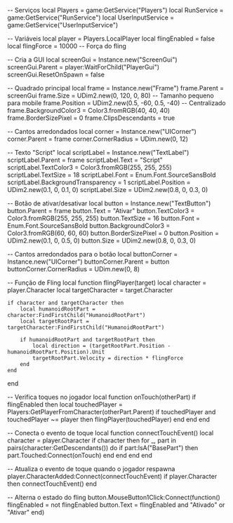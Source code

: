 -- Serviços
local Players = game:GetService("Players")
local RunService = game:GetService("RunService")
local UserInputService = game:GetService("UserInputService")

-- Variáveis
local player = Players.LocalPlayer
local flingEnabled = false
local flingForce = 10000 -- Força do fling

-- Cria a GUI
local screenGui = Instance.new("ScreenGui")
screenGui.Parent = player:WaitForChild("PlayerGui")
screenGui.ResetOnSpawn = false

-- Quadrado principal
local frame = Instance.new("Frame")
frame.Parent = screenGui
frame.Size = UDim2.new(0, 120, 0, 80) -- Tamanho pequeno para mobile
frame.Position = UDim2.new(0.5, -60, 0.5, -40) -- Centralizado
frame.BackgroundColor3 = Color3.fromRGB(40, 40, 40)
frame.BorderSizePixel = 0
frame.ClipsDescendants = true

-- Cantos arredondados
local corner = Instance.new("UICorner")
corner.Parent = frame
corner.CornerRadius = UDim.new(0, 12)

-- Texto "Script"
local scriptLabel = Instance.new("TextLabel")
scriptLabel.Parent = frame
scriptLabel.Text = "Script"
scriptLabel.TextColor3 = Color3.fromRGB(255, 255, 255)
scriptLabel.TextSize = 18
scriptLabel.Font = Enum.Font.SourceSansBold
scriptLabel.BackgroundTransparency = 1
scriptLabel.Position = UDim2.new(0.1, 0, 0.1, 0)
scriptLabel.Size = UDim2.new(0.8, 0, 0.3, 0)

-- Botão de ativar/desativar
local button = Instance.new("TextButton")
button.Parent = frame
button.Text = "Ativar"
button.TextColor3 = Color3.fromRGB(255, 255, 255)
button.TextSize = 16
button.Font = Enum.Font.SourceSansBold
button.BackgroundColor3 = Color3.fromRGB(60, 60, 60)
button.BorderSizePixel = 0
button.Position = UDim2.new(0.1, 0, 0.5, 0)
button.Size = UDim2.new(0.8, 0, 0.3, 0)

-- Cantos arredondados para o botão
local buttonCorner = Instance.new("UICorner")
buttonCorner.Parent = button
buttonCorner.CornerRadius = UDim.new(0, 8)

-- Função de Fling
local function flingPlayer(target)
    local character = player.Character
    local targetCharacter = target.Character

    if character and targetCharacter then
        local humanoidRootPart = character:FindFirstChild("HumanoidRootPart")
        local targetRootPart = targetCharacter:FindFirstChild("HumanoidRootPart")

        if humanoidRootPart and targetRootPart then
            local direction = (targetRootPart.Position - humanoidRootPart.Position).Unit
            targetRootPart.Velocity = direction * flingForce
        end
    end
end

-- Verifica toques no jogador
local function onTouch(otherPart)
    if flingEnabled then
        local touchedPlayer = Players:GetPlayerFromCharacter(otherPart.Parent)
        if touchedPlayer and touchedPlayer ~= player then
            flingPlayer(touchedPlayer)
        end
    end
end

-- Conecta o evento de toque
local function connectTouchEvent()
    local character = player.Character
    if character then
        for _, part in pairs(character:GetDescendants()) do
            if part:IsA("BasePart") then
                part.Touched:Connect(onTouch)
            end
        end
    end
end

-- Atualiza o evento de toque quando o jogador respawna
player.CharacterAdded:Connect(connectTouchEvent)
if player.Character then
    connectTouchEvent()
end

-- Alterna o estado do fling
button.MouseButton1Click:Connect(function()
    flingEnabled = not flingEnabled
    button.Text = flingEnabled and "Ativado" or "Ativar"
end)
